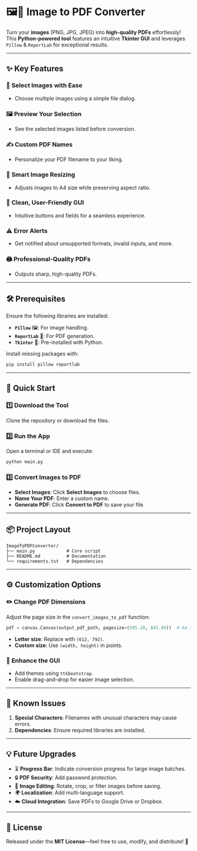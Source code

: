 # 🖼️📄 **Image to PDF Converter**

Turn your **images** (PNG, JPG, JPEG) into **high-quality PDFs** effortlessly! This **Python-powered tool** features an intuitive **Tkinter GUI** and leverages `Pillow` & `ReportLab` for exceptional results.  

---

## **✨ Key Features**

### 📸 **Select Images with Ease**  
- Choose multiple images using a simple file dialog.  

### 🖼️ **Preview Your Selection**  
- See the selected images listed before conversion.  

### ✍️ **Custom PDF Names**  
- Personalize your PDF filename to your liking.  

### 📏 **Smart Image Resizing**  
- Adjusts images to A4 size while preserving aspect ratio.  

### 🎨 **Clean, User-Friendly GUI**  
- Intuitive buttons and fields for a seamless experience.  

### ⚠️ **Error Alerts**  
- Get notified about unsupported formats, invalid inputs, and more.  

### 🖨️ **Professional-Quality PDFs**  
- Outputs sharp, high-quality PDFs.  

---

## **🛠️ Prerequisites**

Ensure the following libraries are installed:

- **`Pillow`** 🖼️: For image handling.  
- **`ReportLab`** 📄: For PDF generation.  
- **`Tkinter`** 🎨: Pre-installed with Python.  

Install missing packages with:  
```bash
pip install pillow reportlab
```

---

## **🚀 Quick Start**

### 1️⃣ **Download the Tool**  
Clone the repository or download the files.  

### 2️⃣ **Run the App**  
Open a terminal or IDE and execute:  
```bash
python main.py
```  

### 3️⃣ **Convert Images to PDF**  
- **Select Images**: Click **Select Images** to choose files.  
- **Name Your PDF**: Enter a custom name.  
- **Generate PDF**: Click **Convert to PDF** to save your file.  

---

## **📦 Project Layout**  

```plaintext
ImageToPDFConverter/
├── main.py            # Core script
├── README.md          # Documentation
└── requirements.txt   # Dependencies
```

---

## **⚙️ Customization Options**

### ✏️ **Change PDF Dimensions**  
Adjust the page size in the `convert_images_to_pdf` function:  
```python
pdf = canvas.Canvas(output_pdf_path, pagesize=(595.28, 841.89))  # A4 size
```  
- **Letter size**: Replace with `(612, 792)`.  
- **Custom size**: Use `(width, height)` in points.  

### 🎨 **Enhance the GUI**  
- Add themes using `ttkbootstrap`.  
- Enable drag-and-drop for easier image selection.  

---

## **🚧 Known Issues**

1. **Special Characters**: Filenames with unusual characters may cause errors.  
2. **Dependencies**: Ensure required libraries are installed.  

---

## **💡 Future Upgrades**  

- ⏳ **Progress Bar**: Indicate conversion progress for large image batches.  
- 🔒 **PDF Security**: Add password protection.  
- 🎨 **Image Editing**: Rotate, crop, or filter images before saving.  
- 🌍 **Localization**: Add multi-language support.  
- ☁️ **Cloud Integration**: Save PDFs to Google Drive or Dropbox.  

---

## **📜 License**  

Released under the **MIT License**—feel free to use, modify, and distribute! 🎉  
